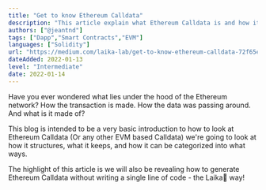 ```yaml
---
title: "Get to know Ethereum Calldata"
description: "This article explain what Ethereum Calldata is and how it's structured."
authors: ["@jeantnd"]
tags: ["Dapp","Smart Contracts","EVM"]
languages: ["Solidity"]
url: "https://medium.com/laika-lab/get-to-know-ethereum-calldata-72f65e8bffef"
dateAdded: 2022-01-13
level: "Intermediate"
date: 2022-01-14
---
```


Have you ever wondered what lies under the hood of the Ethereum network? How the transaction is made. How the data was passing around. And what is it made of?

This blog is intended to be a very basic introduction to how to look at Ethereum Calldata (Or any other EVM based Calldata) we're going to look at how it structures, what it keeps, and how it can be categorized into what ways.

The highlight of this article is we will also be revealing how to generate Ethereum Calldata without writing a single line of code - the Laika🐶 way!
